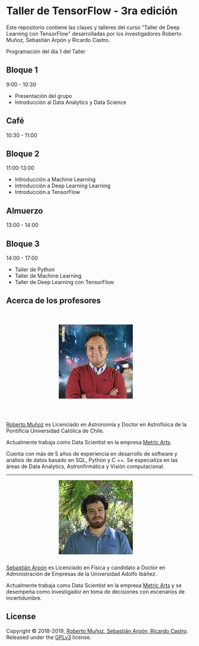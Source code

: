 # Taller de TensorFlow - 3ra edición

Este repositorio contiene las clases y talleres del curso "Taller de Deep Learning con TensorFlow" desarrolladas por los investigadores Roberto Muñoz, Sebastián Arpón y Ricardo Castro.

Programación del día 1 del Taller

## Bloque 1
9:00 - 10:30

- Presentación del grupo
- Introducción al Data Analytics y Data Science

## Café
10:30 - 11:00

## Bloque 2

11:00-13:00

- Introducción a Machine Learning
- Introducción a Deep Learning Learning
- Introducción a TensorFlow

## Almuerzo
13:00 - 14:00

## Bloque 3
14:00 - 17:00

- Taller de Python
- Taller de Machine Learning
- Taller de Deep Learning con TensorFlow


## Acerca de los profesores

<div style="overflow: hidden; padding: 20px;">

<p align="center">
	<img style="float: center; width:200px; margin:0 20px 10px 0;" src="images/perfil Roberto Munoz.jpg" width="300"/></div>
</p>

<p><a href="https://cl.linkedin.com/in/robertopmunoz">Roberto Muñoz</a> es Licenciado en Astronomía y Doctor en Astrofísica de la Pontificia Universidad Católica de Chile.</p>

<p>Actualmente trabaja como Data Scientist en la empresa <a href="http://www.metricarts.com">Metric Arts</a>.</p>

<p>Cuenta con más de 5 años de experiencia en desarrollo de software y análisis de datos basado en SQL, Python y C ++. Se especializa en las áreas de Data Analytics, Astronfirmática y Visión computacional.</p>
</div>

---

<p align="center">
	<img style="float: center; width:200px; margin:0 20px 10px 0;" src="images/perfil Sebastian Arpon.jpg" width="300"/></div>
</p>

<p><a href="https://www.linkedin.com/in/sarpon/">Sebastián Arpón</a> es Licenciado en Física y candidato a Doctor en Administración de Empresas de la Universidad Adolfo Ibáñez.</p>

<p>Actualmente trabaja como Data Scientist en la empresa <a href="http://www.metricarts.com">Metric Arts</a> y se desempeña como investigador en toma de decisiones con escenarios de incertidumbre.</p>

</div>

## License

Copyright &copy; 2018-2019, [Roberto Muñoz, Sebastián Arpón, Ricardo Castro](https://github.com/rpmunoz). Released under the [GPLv3](https://github.com/MetricLearning/taller_tensorflow/blob/master/LICENSE) license.
